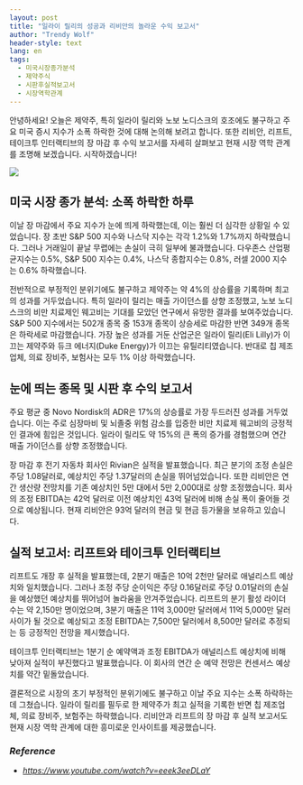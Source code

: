 ```yaml
---
layout: post
title: "일라이 릴리의 성공과 리비안의 놀라운 수익 보고서"
author: "Trendy Wolf"
header-style: text
lang: en
tags:
  - 미국시장종가분석
  - 제약주식
  - 시판후실적보고서
  - 시장역학관계
---
```


안녕하세요! 오늘은 제약주, 특히 일라이 릴리와 노보 노디스크의 호조에도 불구하고 주요 미국 증시 지수가 소폭 하락한 것에 대해 논의해 보려고 합니다. 또한 리비안, 리프트, 테이크투 인터랙티브의 장 마감 후 수익 보고서를 자세히 살펴보고 현재 시장 역학 관계를 조명해 보겠습니다. 시작하겠습니다! 

<img
    src="https://i.ytimg.com/vi/eeek3eeDLaY/hqdefault.jpg"
/>






## 미국 시장 종가 분석: 소폭 하락한 하루

이날 장 마감에서 주요 지수가 눈에 띄게 하락했는데, 이는 훨씬 더 심각한 상황일 수 있었습니다. 장 초반 S&P 500 지수와 나스닥 지수는 각각 1.2%와 1.7%까지 하락했습니다. 그러나 거래일이 끝날 무렵에는 손실이 극히 일부에 불과했습니다. 다우존스 산업평균지수는 0.5%, S&P 500 지수는 0.4%, 나스닥 종합지수는 0.8%, 러셀 2000 지수는 0.6% 하락했습니다.

전반적으로 부정적인 분위기에도 불구하고 제약주는 약 4%의 상승률을 기록하며 최고의 성과를 거두었습니다. 특히 일라이 릴리는 매출 가이던스를 상향 조정했고, 노보 노디스크의 비만 치료제인 웨고비는 기대를 모았던 연구에서 유망한 결과를 보여주었습니다. S&P 500 지수에서는 502개 종목 중 153개 종목이 상승세로 마감한 반면 349개 종목은 하락세로 마감했습니다. 가장 높은 성과를 거둔 산업군은 일라이 릴리(Eli Lilly)가 이끄는 제약주와 듀크 에너지(Duke Energy)가 이끄는 유틸리티였습니다. 반대로 칩 제조업체, 의료 장비주, 보험사는 모두 1% 이상 하락했습니다. 



## 눈에 띄는 종목 및 시판 후 수익 보고서 

주요 평균 중 Novo Nordisk의 ADR은 17%의 상승률로 가장 두드러진 성과를 거두었습니다. 이는 주로 심장마비 및 뇌졸중 위험 감소를 입증한 비만 치료제 웨고비의 긍정적인 결과에 힘입은 것입니다. 일라이 릴리도 약 15%의 큰 폭의 증가를 경험했으며 연간 매출 가이던스를 상향 조정했습니다. 

장 마감 후 전기 자동차 회사인 Rivian은 실적을 발표했습니다. 최근 분기의 조정 손실은 주당 1.08달러로, 예상치인 주당 1.37달러의 손실을 뛰어넘었습니다. 또한 리비안은 연간 생산량 전망치를 기존 예상치인 5만 대에서 5만 2,000대로 상향 조정했습니다. 회사의 조정 EBITDA는 42억 달러로 이전 예상치인 43억 달러에 비해 손실 폭이 줄어들 것으로 예상됩니다. 현재 리비안은 93억 달러의 현금 및 현금 등가물을 보유하고 있습니다. 



## 실적 보고서: 리프트와 테이크투 인터랙티브

리프트도 개장 후 실적을 발표했는데, 2분기 매출은 10억 2천만 달러로 애널리스트 예상치와 일치했습니다. 그러나 조정 주당 순이익은 주당 0.16달러로 주당 0.01달러의 손실을 예상했던 예상치를 뛰어넘어 놀라움을 안겨주었습니다. 리프트의 분기 활성 라이더 수는 약 2,150만 명이었으며, 3분기 매출은 11억 3,000만 달러에서 11억 5,000만 달러 사이가 될 것으로 예상되고 조정 EBITDA는 7,500만 달러에서 8,500만 달러로 추정되는 등 긍정적인 전망을 제시했습니다.

테이크투 인터랙티브는 1분기 순 예약액과 조정 EBITDA가 애널리스트 예상치에 비해 낮아져 실적이 부진했다고 발표했습니다. 이 회사의 연간 순 예약 전망은 컨센서스 예상치를 약간 밑돌았습니다.

결론적으로 시장의 초기 부정적인 분위기에도 불구하고 이날 주요 지수는 소폭 하락하는 데 그쳤습니다. 일라이 릴리를 필두로 한 제약주가 최고 실적을 기록한 반면 칩 제조업체, 의료 장비주, 보험주는 하락했습니다. 리비안과 리프트의 장 마감 후 실적 보고서도 현재 시장 역학 관계에 대한 흥미로운 인사이트를 제공했습니다. 


### _Reference_
- _https://www.youtube.com/watch?v=eeek3eeDLaY_

